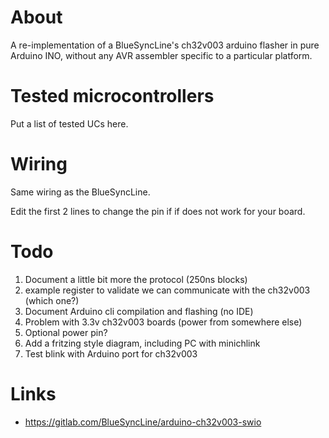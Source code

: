 About
=====

A re-implementation of a BlueSyncLine's ch32v003 arduino flasher in pure
Arduino INO, without any AVR assembler specific to a particular platform.

Tested microcontrollers
=======================

Put a list of tested UCs here.

Wiring
======

Same wiring as the BlueSyncLine.

Edit the first 2 lines to change the pin if if does not work for your board.

Todo
====

1. Document a little bit more the protocol (250ns blocks)
2. example register to validate we can communicate with the ch32v003 (which one?)
3. Document Arduino cli compilation and flashing (no IDE)
4. Problem with 3.3v ch32v003 boards (power from somewhere else)
5. Optional power pin?
6. Add a fritzing style diagram, including PC with minichlink
7. Test blink with Arduino port for ch32v003

Links
=====

* https://gitlab.com/BlueSyncLine/arduino-ch32v003-swio
